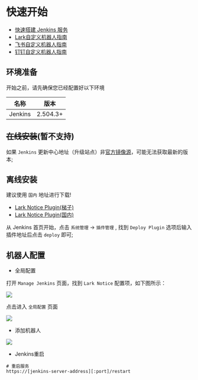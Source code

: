 # 快速开始

- [快速搭建 Jenkins 服务](https://blog.csdn.net/qq_38765404/article/details/123497710/)
- [Lark自定义机器人指南](https://open.larksuite.com/document/client-docs/bot-v3/add-custom-bot)
- [飞书自定义机器人指南](https://open.feishu.cn/document/client-docs/bot-v3/add-custom-bot)
- [钉钉自定义机器人指南](https://open.dingtalk.com/document/orgapp/custom-robots-send-group-messages)

## 环境准备

开始之前，请先确保您已经配置好以下环境

| 名称      | 版本       |
|---------|----------|
| Jenkins | 2.504.3+ |

## ~~在线安装~~(暂不支持)
如果 `Jenkins` 更新中心地址（升级站点）非[官方镜像源](https://updates.jenkins.io/update-center.json)，可能无法获取最新的版本;

## 离线安装

建议使用 `国内` 地址进行下载!

- [Lark Notice Plugin(梯子)](https://github.com/721806280/lark-notice-plugin/releases)
- [Lark Notice Plugin(国内)](https://gitee.com/xm721806280/lark-notice-plugin/releases)

从 Jenkins 首页开始，点击 `系统管理` -> `插件管理` , 找到 `Deploy Plugin` 选项后输入插件地址后点击 `deploy` 即可;


## 机器人配置

- 全局配置

打开 `Manage Jenkins` 页面，找到 `Lark Notice` 配置项，如下图所示：

![](./img/faq-manage.png)

点击进入 `全局配置` 页面

![](./img/faq-notification-timing.png)


- 添加机器人

![](./img/faq-signature.png)

- Jenkins重启
```shell
# 重启服务
https://[jenkins-server-address][:port]/restart
```
